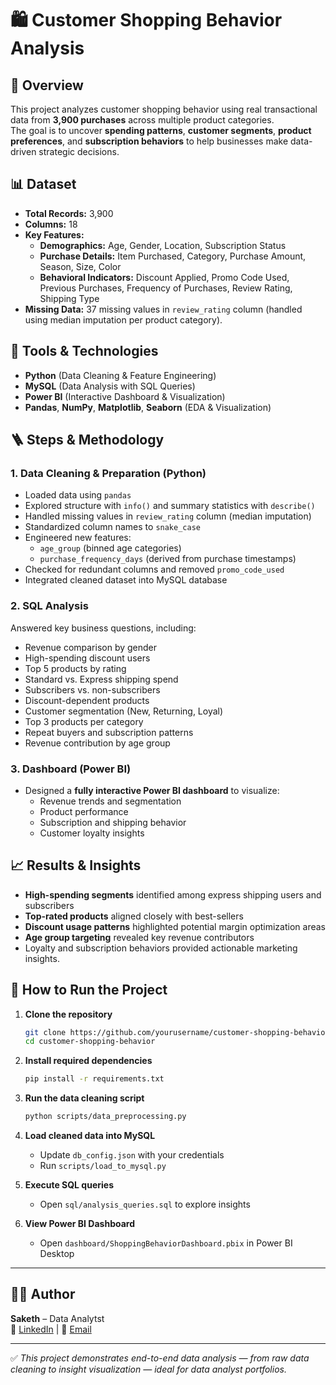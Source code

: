 # 🛍️ Customer Shopping Behavior Analysis

## 📌 Overview
This project analyzes customer shopping behavior using real transactional data from **3,900 purchases** across multiple product categories.  
The goal is to uncover **spending patterns**, **customer segments**, **product preferences**, and **subscription behaviors** to help businesses make data-driven strategic decisions.

## 📊 Dataset
- **Total Records:** 3,900  
- **Columns:** 18  
- **Key Features:**  
  - **Demographics:** Age, Gender, Location, Subscription Status  
  - **Purchase Details:** Item Purchased, Category, Purchase Amount, Season, Size, Color  
  - **Behavioral Indicators:** Discount Applied, Promo Code Used, Previous Purchases, Frequency of Purchases, Review Rating, Shipping Type  
- **Missing Data:** 37 missing values in `review_rating` column (handled using median imputation per product category).

## 🧰 Tools & Technologies
- **Python** (Data Cleaning & Feature Engineering)  
- **MySQL** (Data Analysis with SQL Queries)  
- **Power BI** (Interactive Dashboard & Visualization)  
- **Pandas**, **NumPy**, **Matplotlib**, **Seaborn** (EDA & Visualization)

## 🪜 Steps & Methodology

### 1. Data Cleaning & Preparation (Python)
- Loaded data using `pandas`
- Explored structure with `info()` and summary statistics with `describe()`
- Handled missing values in `review_rating` column (median imputation)
- Standardized column names to `snake_case`
- Engineered new features:
  - `age_group` (binned age categories)
  - `purchase_frequency_days` (derived from purchase timestamps)
- Checked for redundant columns and removed `promo_code_used`
- Integrated cleaned dataset into MySQL database

### 2. SQL Analysis
Answered key business questions, including:
- Revenue comparison by gender  
- High-spending discount users  
- Top 5 products by rating  
- Standard vs. Express shipping spend  
- Subscribers vs. non-subscribers  
- Discount-dependent products  
- Customer segmentation (New, Returning, Loyal)  
- Top 3 products per category  
- Repeat buyers and subscription patterns  
- Revenue contribution by age group

### 3. Dashboard (Power BI)
- Designed a **fully interactive Power BI dashboard** to visualize:
  - Revenue trends and segmentation
  - Product performance
  - Subscription and shipping behavior
  - Customer loyalty insights

## 📈 Results & Insights
- **High-spending segments** identified among express shipping users and subscribers  
- **Top-rated products** aligned closely with best-sellers  
- **Discount usage patterns** highlighted potential margin optimization areas  
- **Age group targeting** revealed key revenue contributors  
- Loyalty and subscription behaviors provided actionable marketing insights.

## 🧭 How to Run the Project
1. **Clone the repository**
   ```bash
   git clone https://github.com/yourusername/customer-shopping-behavior.git
   cd customer-shopping-behavior
   ```

2. **Install required dependencies**
   ```bash
   pip install -r requirements.txt
   ```

3. **Run the data cleaning script**
   ```bash
   python scripts/data_preprocessing.py
   ```

4. **Load cleaned data into MySQL**
   - Update `db_config.json` with your credentials
   - Run `scripts/load_to_mysql.py`

5. **Execute SQL queries**
   - Open `sql/analysis_queries.sql` to explore insights

6. **View Power BI Dashboard**
   - Open `dashboard/ShoppingBehaviorDashboard.pbix` in Power BI Desktop

---

## 🧑‍💻 Author
**Saketh** – Data Analytst  
🔗 [LinkedIn](#) | 📧 [Email](#)

---

✅ *This project demonstrates end-to-end data analysis — from raw data cleaning to insight visualization — ideal for data analyst portfolios.*

